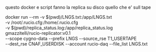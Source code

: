 questo docker e script fanno la replica su disco quello che e' sull tape

docker run --rm   -v $(pwd)/LNGS.txt:/app/LNGS.txt \
-v /root/.rucio.cfg:/home/.rucio.cfg   \
-v $(pwd)/replica_status.log:/app/replica_status.log   \
gmazzitelli/rucio-replicator:v0.1   \
--scope cygno-data   --prefix LNGS   --source_rse T1_USERTAPE   \
--dest_rse CNAF_USERDISK   --account rucio-daq   --file_list LNGS.txt

